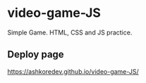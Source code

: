# video-game-JS

Simple Game. HTML, CSS and JS practice.

## Deploy page
https://ashkoredev.github.io/video-game-JS/
